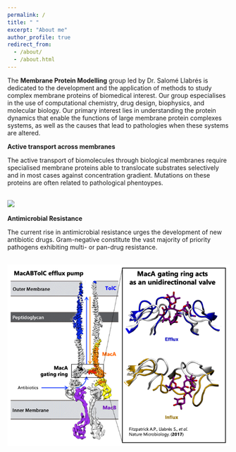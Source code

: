 ```yaml
---
permalink: /
title: " "
excerpt: "About me"
author_profile: true
redirect_from: 
  - /about/
  - /about.html
---
```


The **Membrane Protein Modelling** group led by Dr. Salomé Llabrés is dedicated to the development and the application of methods to study complex membrane proteins of biomedical interest. Our group especialises in the use of computational chemistry, drug design, biophysics, and molecular biology. Our primary interest lies in understanding the protein dynamics that enable the functions of large membrane protein complexes systems, as well as the causes that lead to pathologies when these systems are altered. 

**Active transport across membranes**

The active transport of biomolecules through biological membranes require specialised membrane proteins able to translocate substrates selectively and in most cases against concentration gradient. Mutations on these proteins are often related to pathological phentoypes. 

<br/><img src='/images/cholesteroltransport.png'>

**Antimicrobial Resistance**

The current rise in antimicrobial resistance urges the development of new antibiotic drugs. Gram-negative constitute the vast majority of priority pathogens exhibiting multi- or pan-drug resistance. 

<br/><img src='/images/amr.png'>
